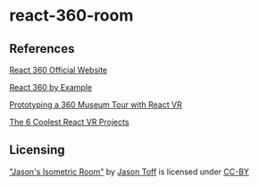 # react-360-room

## References

[React 360 Official Website](https://facebook.github.io/react-360/)

[React 360 by Example](https://codeburst.io/react-360-by-example-part-1-c652443cfd8a)

[Prototyping a 360 Museum Tour with React VR](https://medium.com/updates-from-vizor/prototyping-a-360-museum-tour-with-react-vr-1c9b1d3d89bb)

[The 6 Coolest React VR Projects](https://blog.pusher.com/6-coolest-react-vr-projects/)

## Licensing

["Jason's Isometric Room"](https://poly.google.com/view/8NsrLwbXhfl) by [Jason Toff](https://poly.google.com/user/5htxoNYbJGa) is licensed under [CC-BY](https://creativecommons.org/licenses/by/2.0/)